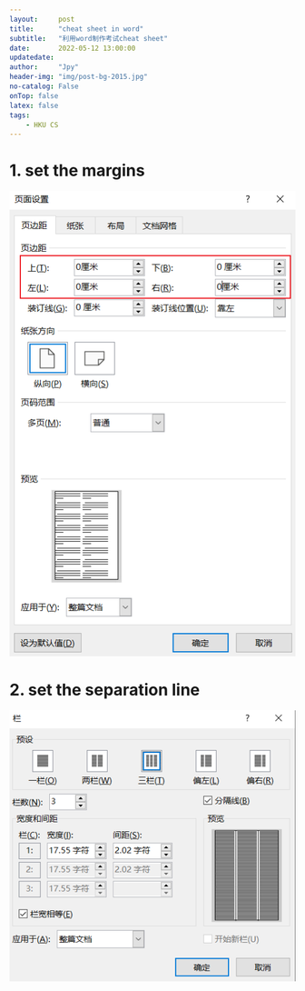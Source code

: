 ```yaml
---
layout:     post
title:      "cheat sheet in word"
subtitle:   "利用word制作考试cheat sheet"
date:       2022-05-12 13:00:00
updatedate:
author:     "Jpy"
header-img: "img/post-bg-2015.jpg"
no-catalog: False
onTop: false
latex: false
tags:
    - HKU CS
---
```


# 1. set the margins

![image-20220512125418145](https://raw.githubusercontent.com/Jia-py/blog_picture/master/img/image-20220512125418145.png)

# 2. set the separation line

![image-20220512130515081](https://raw.githubusercontent.com/Jia-py/blog_picture/master/img/image-20220512130515081.png)